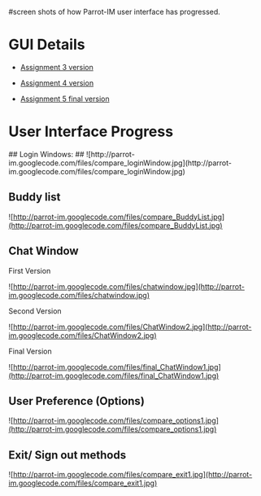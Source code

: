 #screen shots of how Parrot-IM user interface has progressed.

# GUI Details #

  * [Assignment 3 version](Assignment_3_Screenshot.md)

  * [Assignment 4 version](Assignment_4_Screenshot.md)

  * [Assignment 5 final version](Assignment_5_Screenshot.md)

# User Interface Progress #
<compare user interface of each version>
## Login Windows: ##
![http://parrot-im.googlecode.com/files/compare_loginWindow.jpg](http://parrot-im.googlecode.com/files/compare_loginWindow.jpg)

## Buddy list ##
![http://parrot-im.googlecode.com/files/compare_BuddyList.jpg](http://parrot-im.googlecode.com/files/compare_BuddyList.jpg)

## Chat Window ##
First Version

![http://parrot-im.googlecode.com/files/chatwindow.jpg](http://parrot-im.googlecode.com/files/chatwindow.jpg)

Second Version

![http://parrot-im.googlecode.com/files/ChatWindow2.jpg](http://parrot-im.googlecode.com/files/ChatWindow2.jpg)

Final Version

![http://parrot-im.googlecode.com/files/final_ChatWindow1.jpg](http://parrot-im.googlecode.com/files/final_ChatWindow1.jpg)

## User Preference (Options) ##

![http://parrot-im.googlecode.com/files/compare_options1.jpg](http://parrot-im.googlecode.com/files/compare_options1.jpg)

## Exit/ Sign out methods ##
![http://parrot-im.googlecode.com/files/compare_exit1.jpg](http://parrot-im.googlecode.com/files/compare_exit1.jpg)